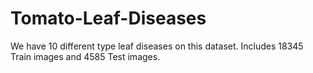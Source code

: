 # Tomato-Leaf-Diseases
We have 10 different type leaf diseases on this dataset. Includes 18345 Train images and 4585 Test images.
